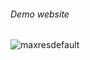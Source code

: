 ######  Demo website 
![maxresdefault](https://user-images.githubusercontent.com/89670932/193055745-ed567a7e-701d-4781-85ab-33d335f2a0e7.jpg)
